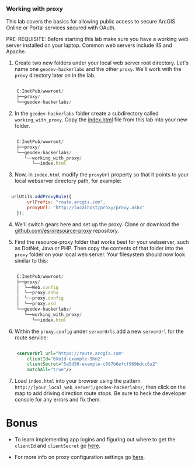 ### Working with proxy

This lab covers the basics for allowing public access to secure ArcGIS Online or Portal services secured with OAuth. 

PRE-REQUISITE: Before starting this lab make sure you have a working web server installed on your laptop. Common web servers include IIS and Apache.

1. Create two new folders under your local web server root directory. Let's name one `geodev-hackerlabs` and the other `proxy`. We'll work with the `proxy` directory later on in the lab.

```javascript

    C:InetPub/wwwroot/
    ├──proxy/
    └──geodev-hackerlabs/

```

2. In the `geodev-hackerlabs` folder create a subdirectory called `working_with_proxy`. Copy the [index.html](index.html) file from this lab into your new folder.  

```javascript

    C:InetPub/wwwroot/
    ├──proxy/    
    └──geodev-hackerlabs/
       └──working_with_proxy/
          └──index.html

```

3. Now, in `index.html` modify the `proxyUrl` property so that it points to your local webserver directory path, for example:
 

```javascript

  urlUtils.addProxyRule({
        urlPrefix: "route.arcgis.com",
        proxyUrl: "http://localhost/proxy/proxy.ashx"
    });

```

4. We'll switch gears here and set up the proxy. Clone or download the [github.com/esri/resource-proxy](https://github.com/Esri/resource-proxy) repository. 

5. Find the resource-proxy folder that works best for your webserver, such as DotNet, Java or PHP. Then copy the contents of that folder into the `proxy` folder on your local web server. Your filesystem should now look similar to this:

```javascript

    C:InetPub/wwwroot/
    ├──proxy/
    │  └──Web.config
    │  └──proxy.ashx
    │  └──proxy.config
    │  └──proxy.xsd 
    └──geodev-hackerlabs/
       └──working_with_proxy/
          └──index.html

```

6. Within the `proxy.config` under `serverUrls` add a new `serverUrl` for the route service:


```xml

	<serverUrl url="https://route.arcgis.com"
        clientId="6Xo1d-example-9Kn2"
        clientSecret="5a5d50-example-c867b6efcf969bdcc6a2"
        matchAll="true"/>

```

7. Load `index.html` into your browser using the pattern `http://[your_local_web_server]/geodev-hackerlabs/`, then click on the map to add driving direction route stops. Be sure to heck the developer console for any errors and fix them.

# Bonus

* To learn implementing app logins and figuring out where to get the `clientId` and `clientSecret` go [here](https://developers.arcgis.com/authentication/accessing-arcgis-online-services/).

* For more info on proxy configuration settings go [here](https://github.com/Esri/resource-proxy/blob/master/README.md#proxy-configuration-settings).
